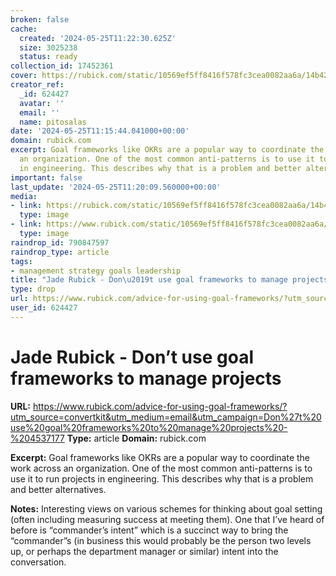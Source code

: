 ```yaml
---
broken: false
cache:
  created: '2024-05-25T11:22:30.625Z'
  size: 3025238
  status: ready
collection_id: 17452361
cover: https://rubick.com/static/10569ef5ff8416f578fc3cea0082aa6a/14b42/goal.jpg
creator_ref:
  _id: 624427
  avatar: ''
  email: ''
  name: pitosalas
date: '2024-05-25T11:15:44.041000+00:00'
domain: rubick.com
excerpt: Goal frameworks like OKRs are a popular way to coordinate the work across
  an organization. One of the most common anti-patterns is to use it to run projects
  in engineering. This describes why that is a problem and better alternatives.
important: false
last_update: '2024-05-25T11:20:09.560000+00:00'
media:
- link: https://rubick.com/static/10569ef5ff8416f578fc3cea0082aa6a/14b42/goal.jpg
  type: image
- link: https://www.rubick.com/static/10569ef5ff8416f578fc3cea0082aa6a/b46c2/goal.jpg
  type: image
raindrop_id: 790847597
raindrop_type: article
tags:
- management strategy goals leadership
title: "Jade Rubick - Don\u2019t use goal frameworks to manage projects"
type: drop
url: https://www.rubick.com/advice-for-using-goal-frameworks/?utm_source=convertkit&utm_medium=email&utm_campaign=Don%27t%20use%20goal%20frameworks%20to%20manage%20projects%20-%204537177
user_id: 624427
---
```


# Jade Rubick - Don’t use goal frameworks to manage projects

**URL:** https://www.rubick.com/advice-for-using-goal-frameworks/?utm_source=convertkit&utm_medium=email&utm_campaign=Don%27t%20use%20goal%20frameworks%20to%20manage%20projects%20-%204537177
**Type:** article
**Domain:** rubick.com

**Excerpt:** Goal frameworks like OKRs are a popular way to coordinate the work across an organization. One of the most common anti-patterns is to use it to run projects in engineering. This describes why that is a problem and better alternatives.

**Notes:**
Interesting views on various schemes for thinking about goal setting (often including measuring success at meeting them). One that I’ve heard of before is “commander’s intent” which is a succinct way to bring the “commander”s (in business this would probably be the person two levels up, or perhaps the department manager or similar) intent into the conversation. 

